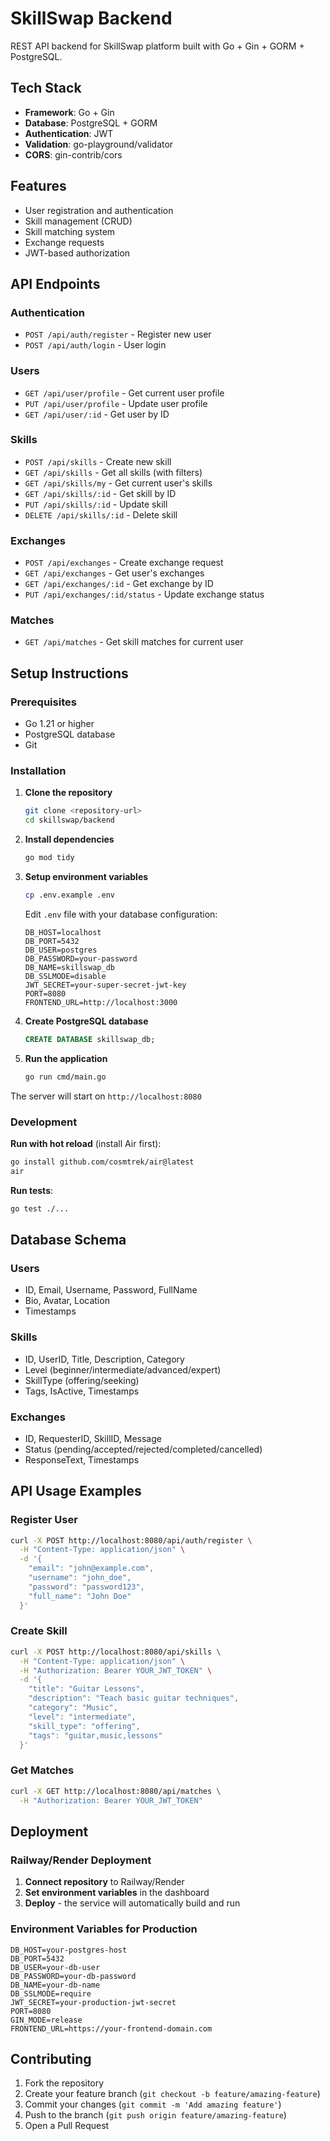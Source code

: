 # SkillSwap Backend

REST API backend for SkillSwap platform built with Go + Gin + GORM + PostgreSQL.

## Tech Stack

- **Framework**: Go + Gin
- **Database**: PostgreSQL + GORM
- **Authentication**: JWT
- **Validation**: go-playground/validator
- **CORS**: gin-contrib/cors

## Features

- User registration and authentication
- Skill management (CRUD)
- Skill matching system
- Exchange requests
- JWT-based authorization

## API Endpoints

### Authentication
- `POST /api/auth/register` - Register new user
- `POST /api/auth/login` - User login

### Users
- `GET /api/user/profile` - Get current user profile
- `PUT /api/user/profile` - Update user profile
- `GET /api/user/:id` - Get user by ID

### Skills
- `POST /api/skills` - Create new skill
- `GET /api/skills` - Get all skills (with filters)
- `GET /api/skills/my` - Get current user's skills
- `GET /api/skills/:id` - Get skill by ID
- `PUT /api/skills/:id` - Update skill
- `DELETE /api/skills/:id` - Delete skill

### Exchanges
- `POST /api/exchanges` - Create exchange request
- `GET /api/exchanges` - Get user's exchanges
- `GET /api/exchanges/:id` - Get exchange by ID
- `PUT /api/exchanges/:id/status` - Update exchange status

### Matches
- `GET /api/matches` - Get skill matches for current user

## Setup Instructions

### Prerequisites

- Go 1.21 or higher
- PostgreSQL database
- Git

### Installation

1. **Clone the repository**
   ```bash
   git clone <repository-url>
   cd skillswap/backend
   ```

2. **Install dependencies**
   ```bash
   go mod tidy
   ```

3. **Setup environment variables**
   ```bash
   cp .env.example .env
   ```
   
   Edit `.env` file with your database configuration:
   ```env
   DB_HOST=localhost
   DB_PORT=5432
   DB_USER=postgres
   DB_PASSWORD=your-password
   DB_NAME=skillswap_db
   DB_SSLMODE=disable
   JWT_SECRET=your-super-secret-jwt-key
   PORT=8080
   FRONTEND_URL=http://localhost:3000
   ```

4. **Create PostgreSQL database**
   ```sql
   CREATE DATABASE skillswap_db;
   ```

5. **Run the application**
   ```bash
   go run cmd/main.go
   ```

The server will start on `http://localhost:8080`

### Development

**Run with hot reload** (install Air first):
```bash
go install github.com/cosmtrek/air@latest
air
```

**Run tests**:
```bash
go test ./...
```

## Database Schema

### Users
- ID, Email, Username, Password, FullName
- Bio, Avatar, Location
- Timestamps

### Skills
- ID, UserID, Title, Description, Category
- Level (beginner/intermediate/advanced/expert)
- SkillType (offering/seeking)
- Tags, IsActive, Timestamps

### Exchanges
- ID, RequesterID, SkillID, Message
- Status (pending/accepted/rejected/completed/cancelled)
- ResponseText, Timestamps

## API Usage Examples

### Register User
```bash
curl -X POST http://localhost:8080/api/auth/register \
  -H "Content-Type: application/json" \
  -d '{
    "email": "john@example.com",
    "username": "john_doe",
    "password": "password123",
    "full_name": "John Doe"
  }'
```

### Create Skill
```bash
curl -X POST http://localhost:8080/api/skills \
  -H "Content-Type: application/json" \
  -H "Authorization: Bearer YOUR_JWT_TOKEN" \
  -d '{
    "title": "Guitar Lessons",
    "description": "Teach basic guitar techniques",
    "category": "Music",
    "level": "intermediate",
    "skill_type": "offering",
    "tags": "guitar,music,lessons"
  }'
```

### Get Matches
```bash
curl -X GET http://localhost:8080/api/matches \
  -H "Authorization: Bearer YOUR_JWT_TOKEN"
```

## Deployment

### Railway/Render Deployment

1. **Connect repository** to Railway/Render
2. **Set environment variables** in the dashboard
3. **Deploy** - the service will automatically build and run

### Environment Variables for Production
```env
DB_HOST=your-postgres-host
DB_PORT=5432
DB_USER=your-db-user
DB_PASSWORD=your-db-password
DB_NAME=your-db-name
DB_SSLMODE=require
JWT_SECRET=your-production-jwt-secret
PORT=8080
GIN_MODE=release
FRONTEND_URL=https://your-frontend-domain.com
```

## Contributing

1. Fork the repository
2. Create your feature branch (`git checkout -b feature/amazing-feature`)
3. Commit your changes (`git commit -m 'Add amazing feature'`)
4. Push to the branch (`git push origin feature/amazing-feature`)
5. Open a Pull Request
